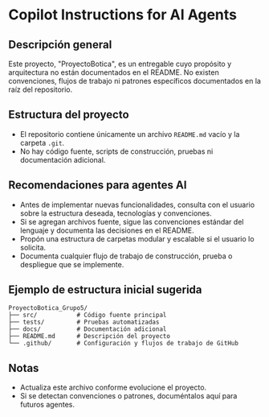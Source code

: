 # Copilot Instructions for AI Agents

## Descripción general
Este proyecto, "ProyectoBotica", es un entregable cuyo propósito y arquitectura no están documentados en el README. No existen convenciones, flujos de trabajo ni patrones específicos documentados en la raíz del repositorio.

## Estructura del proyecto
- El repositorio contiene únicamente un archivo `README.md` vacío y la carpeta `.git`.
- No hay código fuente, scripts de construcción, pruebas ni documentación adicional.

## Recomendaciones para agentes AI
- Antes de implementar nuevas funcionalidades, consulta con el usuario sobre la estructura deseada, tecnologías y convenciones.
- Si se agregan archivos fuente, sigue las convenciones estándar del lenguaje y documenta las decisiones en el README.
- Propón una estructura de carpetas modular y escalable si el usuario lo solicita.
- Documenta cualquier flujo de trabajo de construcción, prueba o despliegue que se implemente.

## Ejemplo de estructura inicial sugerida
```
ProyectoBotica_Grupo5/
├── src/           # Código fuente principal
├── tests/         # Pruebas automatizadas
├── docs/          # Documentación adicional
├── README.md      # Descripción del proyecto
└── .github/       # Configuración y flujos de trabajo de GitHub
```

## Notas
- Actualiza este archivo conforme evolucione el proyecto.
- Si se detectan convenciones o patrones, documéntalos aquí para futuros agentes.
